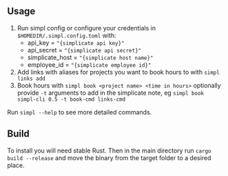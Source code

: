 ## Usage

1. Run simpl config or configure your credentials in `$HOMEDIR/.simpl.config.toml` with:
    - api_key = `"{simplicate api key}"`
    - api_secret = `"{simplicate api secret}"`
    - simplicate_host = `"{simplicate host name}"`
    - employee_id = `"{simplicate employee id}"`
2. Add links with aliases for projects you want to book hours to with `simpl links add`
3. Book hours with `simpl book <project name> <time in hours>` optionally provide `-t` arguments to add in the simplicate note, eg `simpl book simpl-cli 0.5 -t book-cmd links-cmd`

Run `simpl --help` to see more detailed commands.

## Build
To install you will need stable Rust. Then in the main directory run `cargo build --release` and move the binary from the target folder to a desired place.